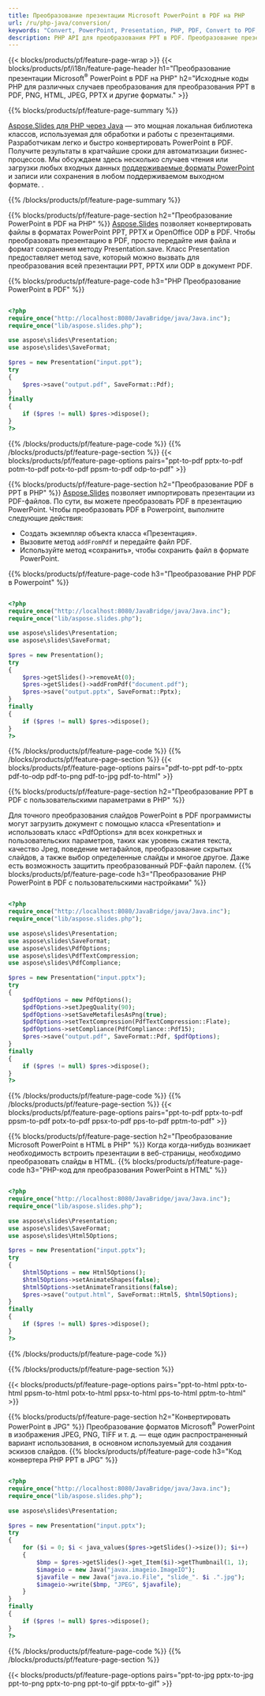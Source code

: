 ```yaml
---
title: Преобразование презентации Microsoft PowerPoint в PDF на PHP
url: /ru/php-java/conversion/
keywords: "Convert, PowerPoint, Presentation, PHP, PDF, Convert to PDF, PPT to PDF"
description: PHP API для преобразования PPT в PDF. Преобразование презентаций в JPG, PNG и другие форматы на PHP.
---
```


{{< blocks/products/pf/feature-page-wrap >}}
{{< blocks/products/pf/i18n/feature-page-header h1="Преобразование презентации Microsoft<sup>®</sup> PowerPoint в PDF на PHP" h2="Исходные коды PHP для различных случаев преобразования для преобразования PPT в PDF, PNG, HTML, JPEG, PPTX и другие форматы." >}}

{{% blocks/products/pf/feature-page-summary %}}

[Aspose.Slides для PHP через Java](https://products.aspose.com/slides/ru/php-java/) — это мощная локальная библиотека классов, используемая для обработки и работы с презентациями. Разработчикам легко и быстро конвертировать PowerPoint в PDF. Получите результаты в кратчайшие сроки для автоматизации бизнес-процессов. Мы обсуждаем здесь несколько случаев чтения или загрузки любых входных данных [поддерживаемые форматы PowerPoint](https://docs.aspose.com/slides/php-java/supported-file-formats/) и записи или сохранения в любом поддерживаемом выходном формате. . 

{{% /blocks/products/pf/feature-page-summary  %}}

{{% blocks/products/pf/feature-page-section  h2="Преобразование PowerPoint в PDF на PHP" %}}
[Aspose.Slides](https://products.aspose.com/slides/ru/php-java/) позволяет конвертировать файлы в форматах PowerPoint PPT, PPTX и OpenOffice ODP в PDF. Чтобы преобразовать презентацию в PDF, просто передайте имя файла и формат сохранения методу Presentation.save. Класс Presentation предоставляет метод save, который можно вызвать для преобразования всей презентации PPT, PPTX или ODP в документ PDF.

{{% blocks/products/pf/feature-page-code h3="PHP Преобразование PowerPoint в PDF" %}}

```php

<?php
require_once("http://localhost:8080/JavaBridge/java/Java.inc");
require_once("lib/aspose.slides.php");
 
use aspose\slides\Presentation;
use aspose\slides\SaveFormat;
 
$pres = new Presentation("input.ppt");
try
{
    $pres->save("output.pdf", SaveFormat::Pdf); 
}
finally
{
    if ($pres != null) $pres->dispose();
}
?>
```
{{% /blocks/products/pf/feature-page-code  %}}
{{% /blocks/products/pf/feature-page-section %}}
{{< blocks/products/pf/feature-page-options pairs="ppt-to-pdf pptx-to-pdf potm-to-pdf potx-to-pdf ppsm-to-pdf odp-to-pdf" >}}

{{% blocks/products/pf/feature-page-section  h2="Преобразование PDF в PPT в PHP" %}}
[Aspose.Slides](https://products.aspose.com/slides/ru/php-java/) позволяет импортировать презентации из PDF-файлов. По сути, вы можете преобразовать PDF в презентацию PowerPoint. Чтобы преобразовать PDF в Powerpoint, выполните следующие действия:
- Создать экземпляр объекта класса «Презентация».
- Вызовите метод `addFromPdf` и передайте файл PDF.
- Используйте метод «сохранить», чтобы сохранить файл в формате PowerPoint.

{{% blocks/products/pf/feature-page-code h3="Преобразование PHP PDF в Powerpoint" %}}

```php

<?php
require_once("http://localhost:8080/JavaBridge/java/Java.inc");
require_once("lib/aspose.slides.php");
 
use aspose\slides\Presentation;
use aspose\slides\SaveFormat;
 
$pres = new Presentation();
try
{
    $pres->getSlides()->removeAt(0);
    $pres->getSlides()->addFromPdf("document.pdf");
    $pres->save("output.pptx", SaveFormat::Pptx); 
}
finally
{
    if ($pres != null) $pres->dispose();
}
?>
```
{{% /blocks/products/pf/feature-page-code  %}}
{{% /blocks/products/pf/feature-page-section %}}
{{< blocks/products/pf/feature-page-options pairs="pdf-to-ppt pdf-to-pptx pdf-to-odp pdf-to-png pdf-to-jpg pdf-to-html" >}}


{{% blocks/products/pf/feature-page-section  h2="Преобразование PPT в PDF с пользовательскими параметрами в PHP" %}}

Для точного преобразования слайдов PowerPoint в PDF программисты могут загрузить документ с помощью класса «Presentation» и использовать класс «PdfOptions» для всех конкретных и пользовательских параметров, таких как уровень сжатия текста, качество Jpeg, поведение метафайлов, преобразование скрытых слайдов, а также выбор определенные слайды и многое другое. Даже есть возможность защитить преобразованный PDF-файл паролем.
{{% blocks/products/pf/feature-page-code h3="Преобразование PHP PowerPoint в PDF с пользовательскими настройками" %}}

```php

<?php
require_once("http://localhost:8080/JavaBridge/java/Java.inc");
require_once("lib/aspose.slides.php");
 
use aspose\slides\Presentation;
use aspose\slides\SaveFormat;
use aspose\slides\PdfOptions;
use aspose\slides\PdfTextCompression;
use aspose\slides\PdfCompliance;
 
$pres = new Presentation("input.pptx");
try
{
    $pdfOptions = new PdfOptions();
    $pdfOptions->setJpegQuality(90);
    $pdfOptions->setSaveMetafilesAsPng(true);
    $pdfOptions->setTextCompression(PdfTextCompression::Flate);
    $pdfOptions->setCompliance(PdfCompliance::Pdf15);
    $pres->save("output.pdf", SaveFormat::Pdf, $pdfOptions);
}
finally
{
    if ($pres != null) $pres->dispose();
}
?>
```
{{% /blocks/products/pf/feature-page-code  %}}
{{% /blocks/products/pf/feature-page-section %}}
{{< blocks/products/pf/feature-page-options pairs="ppt-to-pdf pptx-to-pdf ppsm-to-pdf potx-to-pdf ppsx-to-pdf pps-to-pdf pptm-to-pdf" >}}


{{% blocks/products/pf/feature-page-section  h2="Преобразование Microsoft PowerPoint в HTML в PHP" %}}
Когда когда-нибудь возникает необходимость встроить презентации в веб-страницы, необходимо преобразовать слайды в HTML. 
{{% blocks/products/pf/feature-page-code h3="PHP-код для преобразования PowerPoint в HTML" %}}

```php

<?php
require_once("http://localhost:8080/JavaBridge/java/Java.inc");
require_once("lib/aspose.slides.php");
 
use aspose\slides\Presentation;
use aspose\slides\SaveFormat;
use aspose\slides\Html5Options;
 
$pres = new Presentation("input.pptx");
try
{
    $html5Options = new Html5Options();
    $html5Options->setAnimateShapes(false);
    $html5Options->setAnimateTransitions(false);
    $pres->save("output.html", SaveFormat::Html5, $html5Options);
}
finally
{
    if ($pres != null) $pres->dispose();
}
?>
```
{{% /blocks/products/pf/feature-page-code %}}

{{% /blocks/products/pf/feature-page-section %}}

{{< blocks/products/pf/feature-page-options pairs="ppt-to-html pptx-to-html ppsm-to-html potx-to-html ppsx-to-html pps-to-html pptm-to-html" >}}

{{% blocks/products/pf/feature-page-section  h2="Конвертировать PowerPoint в JPG" %}}
Преобразование форматов Microsoft<sup>®</sup> PowerPoint в изображения JPEG, PNG, TIFF и т. д. — еще один распространенный вариант использования, в основном используемый для создания эскизов слайдов. 
{{% blocks/products/pf/feature-page-code h3="Код конвертера PHP PPT в JPG" %}}
```php

<?php
require_once("http://localhost:8080/JavaBridge/java/Java.inc");
require_once("lib/aspose.slides.php");
 
use aspose\slides\Presentation;
 
$pres = new Presentation("input.pptx");
try
{
    for ($i = 0; $i < java_values($pres->getSlides()->size()); $i++)
    {
        $bmp = $pres->getSlides()->get_Item($i)->getThumbnail(1, 1);
        $imageio = new Java("javax.imageio.ImageIO");
        $javafile = new Java("java.io.File", "slide_". $i .".jpg");
        $imageio->write($bmp, "JPEG", $javafile);
    }
}
finally
{
    if ($pres != null) $pres->dispose();
}
?>  
```
{{% /blocks/products/pf/feature-page-code %}}
{{% /blocks/products/pf/feature-page-section %}}

{{< blocks/products/pf/feature-page-options pairs="ppt-to-jpg pptx-to-jpg ppt-to-png pptx-to-png ppt-to-gif pptx-to-gif" >}}